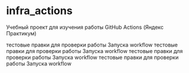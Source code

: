 # infra_actions
Учебный проект для изучения работы GitHub Actions (Яндекс Практикум)

тестовые правки для проверки работы Запуска workflow
тестовые правки для проверки работы Запуска workflow
тестовые правки для проверки работы Запуска workflow
тестовые правки для проверки работы Запуска workflow